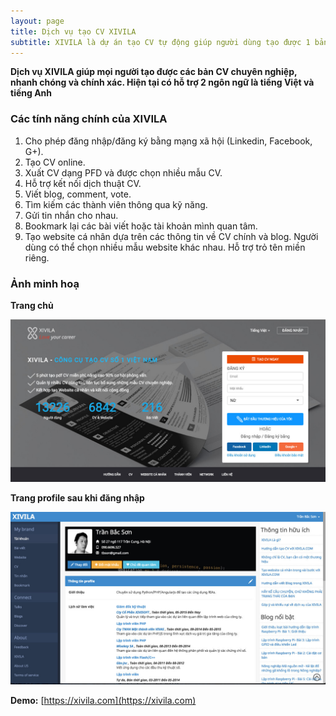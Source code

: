 ```yaml
---
layout: page
title: Dịch vụ tạo CV XIVILA
subtitle: XIVILA là dự án tạo CV tự động giúp người dùng tạo được 1 bản CV chuyên nghiệp nhanh chóng và tiện lợi.
---
```


**Dịch vụ XIVILA giúp mọi người tạo được các bản CV chuyên nghiệp, nhanh chóng và chính xác. Hiện tại có hỗ trợ 2 ngôn ngữ là tiếng Việt và tiếng Anh**

### Các tính năng chính của XIVILA

1. Cho phép đăng nhập/đăng ký bằng mạng xã hội (Linkedin, Facebook, G+).
2. Tạo CV online.
3. Xuất CV dạng PFD và được chọn nhiều mẫu CV.
4. Hỗ trợ kết nối dịch thuật CV.
5. Viết blog, comment, vote.
6. Tìm kiếm các thành viên thông qua kỹ năng.
7. Gửi tin nhắn cho nhau.
8. Bookmark lại các bài viết hoặc tài khoản mình quan tâm.
9. Tạo website cá nhân dựa trên các thông tin về CV chính và blog. Người dùng có thể chọn nhiều mẫu website khác nhau. Hỗ trợ trỏ tên miền riêng.

### Ảnh minh hoạ

**Trang chủ**

![Dịch vụ tạo CV XIVILA - trang chủ](/img/pages/xivila-home.jpg)

**Trang profile sau khi đăng nhập**

![Dịch vụ tạo CV XIVILA - trang profile](/img/pages/xivila-profile.jpg)

**Demo:** [https://xivila.com](https://xivila.com)